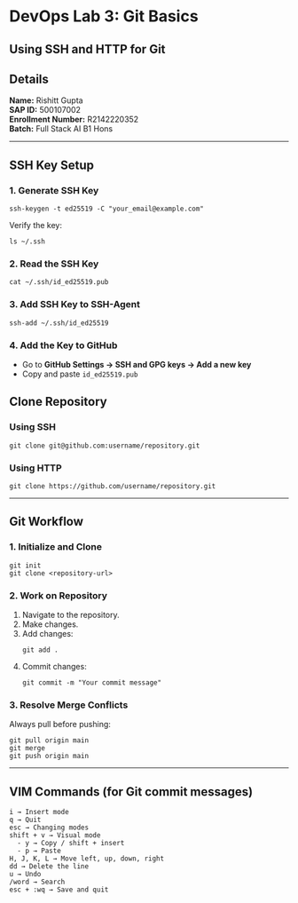 # DevOps Lab 3: Git Basics  

## Using SSH and HTTP for Git  

## Details  
**Name:** Rishitt Gupta  
**SAP ID:** 500107002  
**Enrollment Number:** R2142220352  
**Batch:** Full Stack AI B1 Hons  

---  

## SSH Key Setup  

### 1. Generate SSH Key  
```
ssh-keygen -t ed25519 -C "your_email@example.com"
```  
Verify the key:  
```
ls ~/.ssh
```  

### 2. Read the SSH Key  
```
cat ~/.ssh/id_ed25519.pub
```  

### 3. Add SSH Key to SSH-Agent  
```
ssh-add ~/.ssh/id_ed25519
```  

### 4. Add the Key to GitHub  
- Go to **GitHub Settings → SSH and GPG keys → Add a new key**  
- Copy and paste `id_ed25519.pub`  

## Clone Repository  

### Using SSH  
```
git clone git@github.com:username/repository.git
```  

### Using HTTP  
```
git clone https://github.com/username/repository.git
```  

---  

## Git Workflow  

### 1. Initialize and Clone  
```
git init  
git clone <repository-url>
```  

### 2. Work on Repository  
1. Navigate to the repository.  
2. Make changes.  
3. Add changes:  
   ```
   git add .
   ```  
4. Commit changes:  
   ```
   git commit -m "Your commit message"
   ```  

### 3. Resolve Merge Conflicts  
Always pull before pushing:  
```
git pull origin main  
git merge  
git push origin main  
```  

---  

## VIM Commands (for Git commit messages)  
```
i → Insert mode  
q → Quit  
esc → Changing modes  
shift + v → Visual mode  
  - y → Copy / shift + insert  
  - p → Paste  
H, J, K, L → Move left, up, down, right  
dd → Delete the line  
u → Undo  
/word → Search  
esc + :wq → Save and quit  
```  
